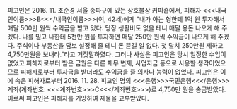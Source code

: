 피고인은 2016. 11. 초순경 서울 송파구에 있는 상호불상 커피숍에서, 피해자 <<<내국인이름>>>B<<</내국인이름>>>(여, 42세)에게 "내가 아는 형한테 1억 원 투자해서 매달 500만 원씩 수익금을 받고 있다. 당장 생활비도 없을 테니 매달 용돈 나오게 해 주겠다. 나를 믿고 나한테 5천만 원을 투자하면 매달 250만 원씩 수익금이 나오게 해 주겠다. 주식이나 부동산을 담보 설정해 줄 테니 돈 뜯길 일 없다. 첫 달치 250만원 제하고 4,750만원을 보내라."라고 거짓말하였다.
그러나 사실은 피고인은 당시 일정한 수입이 없었고 피해자로부터 받은 금원은 다른 채무 변제, 사업자금 등으로 사용할 생각이었으므로 피해자로부터 투자금을 받더라도 수익금을 줄 의사나 능력이 없었다.
피고인은 이에 속은 피해자로부터 2016. 11. 28. 피고인 명의 <<<은행>>>국민은행<<</은행>>> 계좌(계좌번호: <<<계좌번호>>>C<<</계좌번호>>>)로 4,750만 원을 송금받았다.
이로써 피고인은 피해자를 기망하여 재물을 교부받았다.